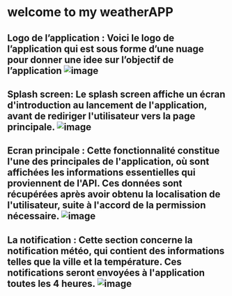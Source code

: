 # welcome to my weatherAPP
Logo de l’application :
Voici le logo de l’application qui est sous forme d’une nuage pour donner une idee sur l’objectif de l’application 
![image](https://github.com/user-attachments/assets/14d30a28-fa23-4342-ad80-9359d871fb3a)
------------------------------------------------------------------------
Splash screen:
Le splash screen affiche un écran d'introduction au lancement de l'application, avant de rediriger l'utilisateur vers la page principale.
![image](https://github.com/user-attachments/assets/7233f5dc-9c36-4d8a-bb96-56660d289a0d)
------------------------------------------------------------------------
Ecran principale :
Cette fonctionnalité constitue l'une des principales de l'application, où sont affichées les informations essentielles qui proviennent de l'API. Ces données sont récupérées après avoir obtenu la localisation de l'utilisateur, suite à l'accord de la permission nécessaire.
![image](https://github.com/user-attachments/assets/95e57df8-d406-40ee-8889-2057a42f050b)
------------------------------------------------------------------------
La notification :
Cette section concerne la notification météo, qui contient des informations telles que la ville et la température. Ces notifications seront envoyées à l'application toutes les 4 heures.
![image](https://github.com/user-attachments/assets/f1b25114-bac5-492e-bb7d-d5c7d5028946)
------------------------------------------------------------------------
